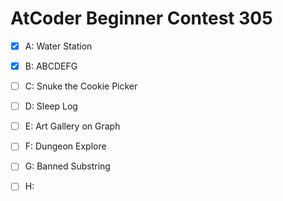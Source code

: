 # AtCoder Beginner Contest 305


- [X] A: Water Station
- [X] B: ABCDEFG
- [ ] C: Snuke the Cookie Picker
- [ ] D: Sleep Log
- [ ] E: Art Gallery on Graph
- [ ] F: Dungeon Explore
- [ ] G: Banned Substring
- [ ] H:


